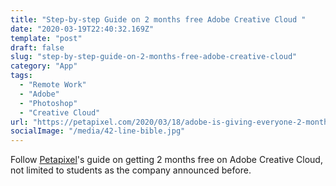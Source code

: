 ```yaml
---
title: "Step-by-step Guide on 2 months free Adobe Creative Cloud "
date: "2020-03-19T22:40:32.169Z"
template: "post"
draft: false
slug: "step-by-step-guide-on-2-months-free-adobe-creative-cloud"
category: "App"
tags:
  - "Remote Work"
  - "Adobe"
  - "Photoshop"
  - "Creative Cloud"
url: "https://petapixel.com/2020/03/18/adobe-is-giving-everyone-2-months-of-free-creative-cloud-heres-how-to-get-it/"
socialImage: "/media/42-line-bible.jpg"
---
```


Follow [Petapixel](https://petapixel.com/2020/03/18/adobe-is-giving-everyone-2-months-of-free-creative-cloud-heres-how-to-get-it/)'s guide on getting 2 months free on Adobe Creative Cloud, not limited to students as the company announced before. 